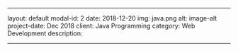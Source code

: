 
---
layout: default
modal-id: 2
date: 2018-12-20
img: java.png
alt: image-alt
project-date: Dec 2018
client: Java Programming
category: Web Development
description: 

---
